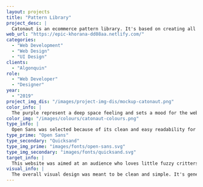 ```yaml
---
layout: projects
title: "Pattern Library"
project_desc: |
  Catonaut is an ecommerce pattern library. It's based on creating all the possible components that the website could use to build on itself as its expands.
web_url: "https://epic-khorana-dd08aa.netlify.com/"
categories:
  - "Web Development"
  - "Web Design"
  - "UI Design"
clients:
  - "Algonquin"
role:
  - "Web Developer"
  - "Designer"
year:
  - "2019"
project_img_dis: "/images/project-img-dis/mockup-catonaut.png"
color_info: |
  The purple represent a deep space feeling and sets a mood for the website. White represents the stars we see in the sky. These accents pair well and create a space themed harmony with the purple and white colours.
color_img: "/images/colours/catonaut-colours.png"
type_info: |
  Open Sans was selected because of its clean and easy readability for web. Quicksand was selected because of its soft geometric characteristics. It fits well with the fun space theme and lends itself to being creative and futuristic.
type_prime: "Open Sans"
type_secondary: "Quicksand"
type_img_prime: "images/fonts/open-sans.svg"
type_img_secondary: "images/fonts/quicksand.svg"
target_info: |
  This website was aimed at an audience who loves little fuzzy critters. More specifically young to older adults between the ages of 18-46. Male and female are both suspected to present but females are likely to be the dominant. These folks are likely to be a couple with no plan for children and only cats as pets. They treat their cat as their child and therefore adore everything about cats and look to find, fill and personalize their lives with cat memorabilia.
visual_info: |
  The overall visual design was meant to be clean and simple. It's general theme was space and used minimal illustrative elements since the focus of the website should be on the products themselves. It used a lot of white space to help push the idea of space even further.
---
```

